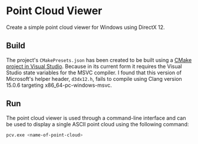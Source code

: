 # Point Cloud Viewer

Create a simple point cloud viewer for Windows using DirectX 12.

## Build

The project's `CMakePresets.json` has been created to be built using a [CMake project in Visual Studio](https://learn.microsoft.com/en-us/cpp/build/cmake-projects-in-visual-studio?view=msvc-170). Because in its current form it requires the Visual Studio state variables for the MSVC compiler. I found that this version of Microsoft's helper header, `d3dx12.h`, fails to compile using Clang version 15.0.6 targeting x86_64-pc-windows-msvc.

## Run

The point cloud viewer is used through a command-line interface and can be used to display a single ASCII point cloud using the following command:
```bash
pcv.exe <name-of-point-cloud>